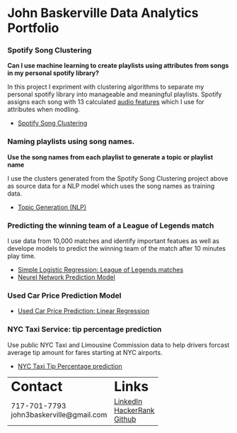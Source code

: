 # John Baskerville Data Analytics Portfolio

### Spotify Song Clustering
**Can I use machine learning to create playlists using attributes from songs in my personal spotify library?**  

In this project I expriment with clustering algorithms to separate my personal spotify library into manageable and meaningful playlists. Spotify assigns each song with 13 calculated [audio features](https://developer.spotify.com/discover/) which I use for attributes when modling. 

- [Spotify Song Clustering](https://john3baskerville.github.io/SpotifyClustering/)

### Naming playlists using song names. 
**Use the song names from each playlist to generate a topic or playlist name**

I use the clusters generated from the Spotify Song Clustering project above as source data for a NLP model which uses the song names as training data.

- [Topic Generation (NLP)](https://github.com/John3Baskerville/SpotifyClustering/blob/main/Juypter%20Notebooks/NLP%20Topic%20Generation%20Spotify%20Songs.ipynb)

### Predicting the winning team of a League of Legends match
I use data from 10,000 matches and identify important featues as well as develope models to predict the winning team of the match after 10 minutes play time.
- [Simple Logistic Regression: League of Legends matches](https://htmlpreview.github.io/?https://github.com/John3Baskerville/LeagueOfLegendsMatchMLAnalysis/blob/main/LogisticRegressionLOLPrediction.html)
- [Neurel Network Prediction Model](https://htmlpreview.github.io/?https://github.com/John3Baskerville/LeagueOfLegendsMatchMLAnalysis/blob/main/LOLMLPrediction%20.html)

### Used Car Price Prediction Model
- [Used Car Price Prediction: Linear Regression](https://github.com/John3Baskerville/UsedCarPriceLinearRegression)

### NYC Taxi Service: tip percentage prediction
Use public NYC Taxi and Limousine Commission data to help drivers forcast average tip amount for fares starting at NYC airports.
- [NYC Taxi Tip Percentage prediction](https://htmlpreview.github.io/?https://github.com/John3Baskerville/NYC-TLC-Tip-Percentage-Prediction/blob/main/Tip%20Percent%20NN%20and%20Regression.html)


<style>
td, th, table {
   border: none!important;
}
</style>

<table>
 <tr>
    <td><b style="font-size:30px">Contact</b></td>
    <td><b style="font-size:30px">Links</b></td>
 </tr>
 <tr>
    <td>
      717-701-7793<br>  
      john3baskerville@gmail.com<br>
    </td>
    <td>
      <a href="https://www.linkedin.com/in/john-baskerville/">LinkedIn</a><br>
      <a href="https://www.hackerrank.com/john3baskerville">HackerRank</a><br>
      <a href="https://github.com/John3Baskerville">Github</a><br>
      
   </td>
 </tr>
</table>
